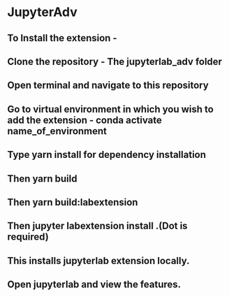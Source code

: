 # JupyterAdv
## To Install the extension -
## Clone the repository - The jupyterlab_adv folder
## Open terminal and navigate to this repository
## Go to virtual environment in which you wish to add the extension - conda activate name_of_environment
## Type yarn install for dependency installation
## Then yarn build
## Then yarn build:labextension
## Then jupyter labextension install .(Dot is required)
## This installs jupyterlab extension locally.
## Open jupyterlab and view the features.

